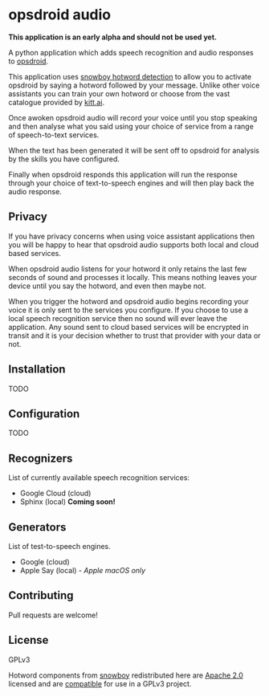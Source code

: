 # opsdroid audio

**This application is an early alpha and should not be used yet.**

A python application which adds speech recognition and audio responses to [opsdroid][opsdroid].

This application uses [snowboy hotword detection][snowboy] to allow you to activate opsdroid by saying a hotword followed by your message. Unlike other voice assistants you can train your own hotword or choose from the vast catalogue provided by [kitt.ai][snowboy].

Once awoken opsdroid audio will record your voice until you stop speaking and then analyse what you said using your choice of service from a range of speech-to-text services.

When the text has been generated it will be sent off to opsdroid for analysis by the skills you have configured.

Finally when opsdroid responds this application will run the response through your choice of text-to-speech engines and will then play back the audio response.

## Privacy

If you have privacy concerns when using voice assistant applications then you will be happy to hear that opsdroid audio supports both local and cloud based services.

When opsdroid audio listens for your hotword it only retains the last few seconds of sound and processes it locally. This means nothing leaves your device until you say the hotword, and even then maybe not.

When you trigger the hotword and opsdroid audio begins recording your voice it is only sent to the services you configure. If you choose to use a local speech recognition service then no sound will ever leave the application. Any sound sent to cloud based services will be encrypted in transit and it is your decision whether to trust that provider with your data or not.

## Installation
TODO

## Configuration
TODO

## Recognizers
List of currently available speech recognition services:

 * Google Cloud (cloud)
 * Sphinx (local) **Coming soon!**

## Generators
List of test-to-speech engines.

 * Google (cloud)
 * Apple Say (local) *- Apple macOS only*


## Contributing
Pull requests are welcome!

## License
GPLv3

Hotword components from [snowboy][snowboy-github] redistributed here are [Apache 2.0][apache20] licensed and are [compatible][apache-gpl-compatible] for use in a GPLv3 project.

[apache20]: http://www.apache.org/licenses/LICENSE-2.0
[apache-gpl-compatible]: https://www.apache.org/licenses/GPL-compatibility.html
[opsdroid]: https://opsdroid.github.io/
[snowboy]: https://snowboy.kitt.ai/
[snowboy-github]: https://github.com/Kitt-AI/snowboy#introduction
